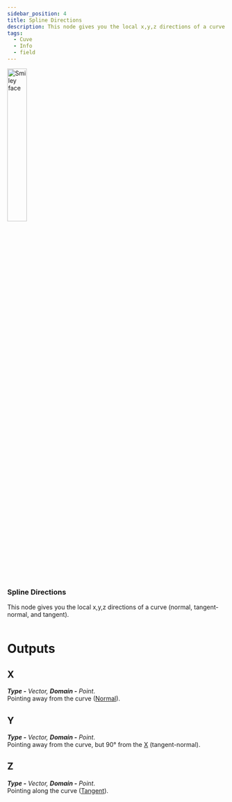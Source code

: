 ```yaml
---
sidebar_position: 4
title: Spline Directions
description: This node gives you the local x,y,z directions of a curve (normal, tangent-normal, and tangent).
tags:
  - Cuve
  - Info
  - field
---
```

<!-- Node Image -->
<div>
<img  width="30%" src="/img/docs/spline_diractions.png" alt="Smiley face" className="floatme"/>

### Spline Directions
This node gives you the local x,y,z directions of a curve (normal, tangent-normal, and tangent).
   
<!-- Blank Space after imge+description -->
<img  width="100%" height="0%" src="/img/blank.png" alt="blank"/>  
</div>


# Outputs
<div class="md-indent">

## X
<div class="md-indent">

_**Type -** Vector, **Domain -** Point_.  
Pointing away from the curve ([Normal](https://docs.blender.org/manual/en/latest/modeling/geometry_nodes/input/normal.html)).
</div>

## Y
<div class="md-indent">

_**Type -** Vector, **Domain -** Point_.  
Pointing away from the curve, but 90° from the [X](#x) (tangent-normal).
</div>

## Z
<div class="md-indent">

_**Type -** Vector, **Domain -** Point_.  
Pointing along the curve ([Tangent](https://docs.blender.org/manual/en/latest/modeling/geometry_nodes/curve/curve_tangent.html)).
</div>

</div>